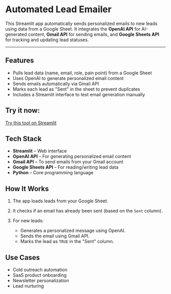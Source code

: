 

# Automated Lead Emailer

This Streamlit app automatically sends personalized emails to new leads using data from a Google Sheet. 
It integrates the **OpenAI API** for AI-generated content, **Gmail API** for sending emails, and **Google Sheets API** for tracking and updating lead statuses.

---

##  Features

* Pulls lead data (name, email, role, pain point) from a Google Sheet
* Uses OpenAI to generate personalized email content
* Sends emails automatically via Gmail API
* Marks each lead as "Sent" in the sheet to prevent duplicates
* Includes a Streamlit interface to test email generation manually

## Try it now:
[Try this tool on Streamlit](https://lead-email-automation.streamlit.app/)


## Tech Stack

* **Streamlit** – Web interface
* **OpenAI API** – For generating personalized email content
* **Gmail API** – To send emails from your Gmail account
* **Google Sheets API** – For reading/writing lead data
* **Python** – Core programming language


## How It Works

1. The app loads leads from your Google Sheet.
2. It checks if an email has already been sent (based on the `Sent` column).
3. For new leads:

   * Generates a personalized message using OpenAI.
   * Sends the email using Gmail API.
   * Marks the lead as `TRUE` in the "Sent" column.


## Use Cases

* Cold outreach automation
* SaaS product onboarding
* Newsletter personalization
* Lead nurturing

